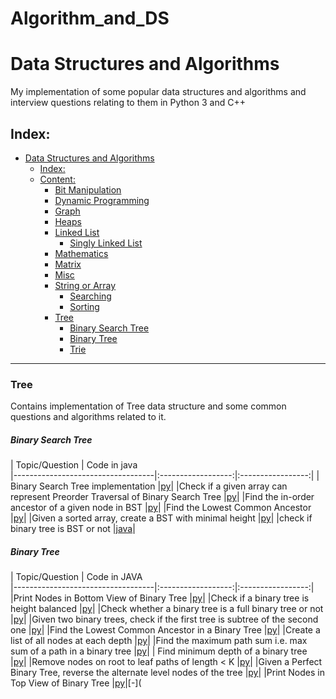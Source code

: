 # Algorithm_and_DS
# Data Structures and Algorithms

My implementation of some popular data structures and algorithms and interview questions relating to them in Python 3 and C++

## Index:

- [Data Structures and Algorithms](#Data-Structures-and-Algorithms)
  - [Index:](#Index)
  - [Content:](#Content)
    - [Bit Manipulation](#Bit-Manipulation)
    - [Dynamic Programming](#Dynamic-Programming)
    - [Graph](#Graph)
    - [Heaps](#Heaps)
    - [Linked List](#Linked-List)
        - [Singly Linked List](#Singly-Linked-List)
    - [Mathematics](#Mathematics)
    - [Matrix](#Matrix)
    - [Misc](#Misc)
    - [String or Array](#String-or-Array)
      - [Searching](#Searching)
      - [Sorting](#Sorting)
    - [Tree](#Tree)
        - [Binary Search Tree](#Binary-Search-Tree)
        - [Binary Tree](#Binary-Tree)
        - [Trie](#Trie)

------------------------------------------------------------------------------
### Tree

Contains implementation of Tree data structure and some common questions and algorithms related to it.

##### Binary Search Tree

| 			Topic/Question			                                            |	Code in java                           
|-----------------------------------|:------------------:|:-----------------:|
|	Binary Search Tree implementation			                                |[py](Tree/BinarySearchTree/BST.py)|
|Check if a given array can represent Preorder Traversal of Binary Search Tree  |[py](Tree/BinarySearchTree/Check_Correct_Preorder.py)|
|Find the in-order ancestor of a given node in BST                              |[py](Tree/BinarySearchTree/InOrder_Ancestor.py)|
|Find the Lowest Common Ancestor                                                |[py](Tree/BinarySearchTree/Lowest_Common_Ancestor.py)|
|Given a sorted array, create a BST with minimal height                         |[py](Tree/BinarySearchTree/Minimal_Tree.py)|
|check if binary tree is BST or not                                 |[java](Tree/BinarySearchTree/check_BST.java)|

##### Binary Tree

| 			Topic/Question			                                            |	Code in JAVA                          
|-----------------------------------|:------------------:|:-----------------:|
|Print Nodes in Bottom View of Binary Tree                                      |[py](Tree/BinaryTree/Bottom_View.py)|
|Check if a binary tree is height balanced                                      |[py](Tree/BinaryTree/Check_Balanced.py)|
|Check whether a binary tree is a full binary tree or not                       |[py](Tree/BinaryTree/Check_Full_BinaryTree.py)|
|Given two binary trees, check if the first tree is subtree of the second one   |[py](Tree/BinaryTree/Is_SubTree.py)|
|Find the Lowest Common Ancestor in a Binary Tree                               |[py](Tree/BinaryTree/Lowest_Common_Ancestor.py)|
|Create a list of all nodes at each depth                                       |[py](Tree/BinaryTree/List_Of_Depths.py)|
|Find the maximum path sum i.e. max sum of a path in a binary tree              |[py](Tree/BinaryTree/Max_Path_Sum.py)|
|	Find minimum depth of a binary tree                                         |[py](Tree/BinaryTree/Minimum_height.py)|
|Remove nodes on root to leaf paths of length < K                               |[py](Tree/BinaryTree/Remove_Path_Less_Than_K.py)|
|Given a Perfect Binary Tree, reverse the alternate level nodes of the tree     |[py](Tree/BinaryTree/Reverse_Alternate_Levels_PBT.py)|
|Print Nodes in Top View of Binary Tree                                         |[py](Tree/BinaryTree/Top_View.py)|[-](
